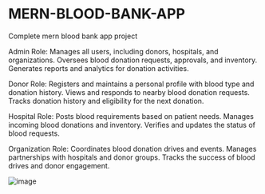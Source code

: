 # MERN-BLOOD-BANK-APP
Complete mern blood bank app project

Admin Role: Manages all users, including donors, hospitals, and organizations. Oversees blood donation requests, approvals, and inventory. Generates reports and analytics for donation activities. 

Donor Role: Registers and maintains a personal profile with blood type and donation history. Views and responds to nearby blood donation requests. Tracks donation history and eligibility for the next donation. 

Hospital Role: Posts blood requirements based on patient needs. Manages incoming blood donations and inventory. Verifies and updates the status of blood requests. 

Organization Role: Coordinates blood donation drives and events. Manages partnerships with hospitals and donor groups. Tracks the success of blood drives and donor engagement.

![image](https://github.com/user-attachments/assets/a56a062d-c8ca-4a81-94ca-a735bd4f3e64)

